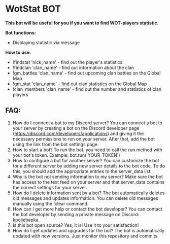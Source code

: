 # WotStat BOT

**This bot will be useful for you if you want to find WOT-players statistic.**<br>

**Bot functions:**
  - Displaying statistic via message

**How to use:**
  - !findstat 'nick_name' - find out the player's statistics
  - !findclan 'clan_name' - find out information about the clan
  - !gm_battles 'clan_name' - find out upcoming clan battles on the Global Map
  - !gm_stat 'clan_name' - find out clan statistics on the Global Map
  - !clan_members 'clan_name' - find out the number and statistics of clan players
  
## FAQ:

1. How do I connect a bot to my Discord server?
You can connect a bot to your server by creating a bot on the Discord developer page (https://discord.com/developers/applications) and giving it the necessary permissions to run on your server. After that, add the bot using the link from the bot settings page.
2. How to start a bot?
To run the bot, you need to call the run method with your bot's token. Example: bot.run('YOUR_TOKEN') 
3. How to configure a bot for another server?
You can customize the bot for a different server by adding new server details to the bot code. To do this, you should add the appropriate entries to the server_data list.
4. Why is the bot not sending information to my server?
Make sure the bot has access to the text feed on your server and that server_data contains the correct settings for your server.
5. How do I delete information sent by a bot?
The bot automatically deletes old messages and updates information. You can delete old messages manually using the !clear command.
6. How can I get more help or contact the bot developer?
You can contact the bot developer by sending a private message on Discord: kpojiebapka.
7. Is this bot open source?
Yes, it is! Use it to your satisfaction!
8. How do I get updates and upgrades for the bot?
The bot is automatically updated with new versions. Just monitor this repository and commits.
